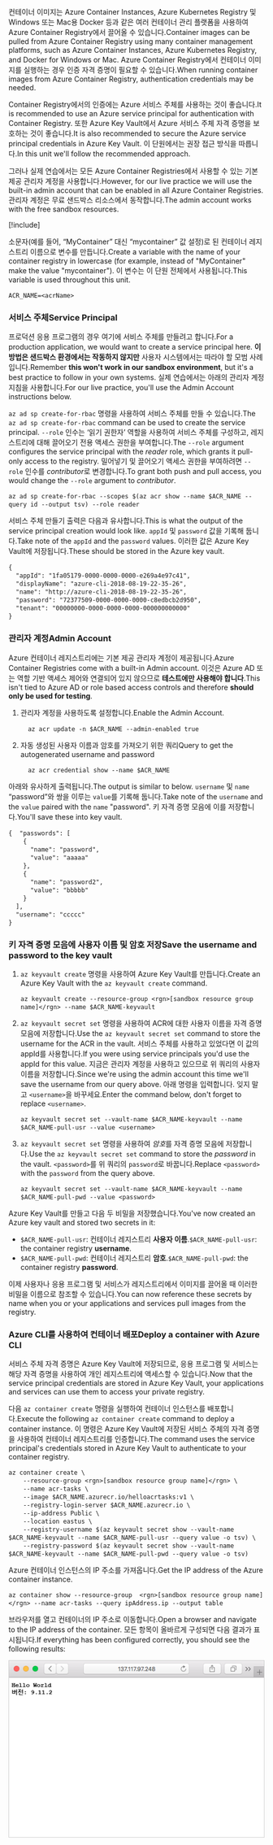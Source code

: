 <span data-ttu-id="29dd7-101">컨테이너 이미지는 Azure Container Instances, Azure Kubernetes Registry 및 Windows 또는 Mac용 Docker 등과 같은 여러 컨테이너 관리 플랫폼을 사용하여 Azure Container Registry에서 끌어올 수 있습니다.</span><span class="sxs-lookup"><span data-stu-id="29dd7-101">Container images can be pulled from Azure Container Registry using many container management platforms, such as Azure Container Instances, Azure Kubernetes Registry, and Docker for Windows or Mac.</span></span> <span data-ttu-id="29dd7-102">Azure Container Registry에서 컨테이너 이미지를 실행하는 경우 인증 자격 증명이 필요할 수 있습니다.</span><span class="sxs-lookup"><span data-stu-id="29dd7-102">When running container images from Azure Container Registry, authentication credentials may be needed.</span></span> 

<span data-ttu-id="29dd7-103">Container Registry에서의 인증에는 Azure 서비스 주체를 사용하는 것이 좋습니다.</span><span class="sxs-lookup"><span data-stu-id="29dd7-103">It is recommended to use an Azure service principal for authentication with Container Registry.</span></span> <span data-ttu-id="29dd7-104">또한 Azure Key Vault에서 Azure 서비스 주체 자격 증명을 보호하는 것이 좋습니다.</span><span class="sxs-lookup"><span data-stu-id="29dd7-104">It is also recommended to secure the Azure service principal credentials in Azure Key Vault.</span></span> <span data-ttu-id="29dd7-105">이 단원에서는 권장 접근 방식을 따릅니다.</span><span class="sxs-lookup"><span data-stu-id="29dd7-105">In this unit we'll follow the recommended approach.</span></span>

<span data-ttu-id="29dd7-106">그러나 실제 연습에서는 모든 Azure Container Registries에서 사용할 수 있는 기본 제공 관리자 계정을 사용합니다.</span><span class="sxs-lookup"><span data-stu-id="29dd7-106">However, for our live practice we will use the built-in admin account that can be enabled in all Azure Container Registries.</span></span> <span data-ttu-id="29dd7-107">관리자 계정은 무료 샌드박스 리소스에서 동작합니다.</span><span class="sxs-lookup"><span data-stu-id="29dd7-107">The admin account works with the free sandbox resources.</span></span>

<!-- Activate the sandbox -->
[!include[](../../../includes/azure-sandbox-activate.md)]

<span data-ttu-id="29dd7-108">소문자(예를 들어, “MyContainer” 대신 “mycontainer” 값 설정)로 된 컨테이너 레지스트리 이름으로 변수를 만듭니다.</span><span class="sxs-lookup"><span data-stu-id="29dd7-108">Create a variable with the name of your container registry in lowercase (for example, instead of "MyContainer" make the value "mycontainer").</span></span> <span data-ttu-id="29dd7-109">이 변수는 이 단원 전체에서 사용됩니다.</span><span class="sxs-lookup"><span data-stu-id="29dd7-109">This variable is used throughout this unit.</span></span>

```azurecli
ACR_NAME=<acrName>
```

### <a name="service-principal"></a><span data-ttu-id="29dd7-110">서비스 주체</span><span class="sxs-lookup"><span data-stu-id="29dd7-110">Service Principal</span></span>

<span data-ttu-id="29dd7-111">프로덕션 응용 프로그램의 경우 여기에 서비스 주체를 만들려고 합니다.</span><span class="sxs-lookup"><span data-stu-id="29dd7-111">For a production application, we would want to create a service principal here.</span></span> <span data-ttu-id="29dd7-112">**이 방법은 샌드박스 환경에서는 작동하지 않지만** 사용자 시스템에서는 따라야 할 모범 사례입니다.</span><span class="sxs-lookup"><span data-stu-id="29dd7-112">Remember **this won't work in our sandbox environment**, but it's a best practice to follow in your own systems.</span></span> <span data-ttu-id="29dd7-113">실제 연습에서는 아래의 관리자 계정 지침을 사용합니다.</span><span class="sxs-lookup"><span data-stu-id="29dd7-113">For our live practice, you'll use the Admin Account instructions below.</span></span>

<span data-ttu-id="29dd7-114">`az ad sp create-for-rbac` 명령을 사용하여 서비스 주체를 만들 수 있습니다.</span><span class="sxs-lookup"><span data-stu-id="29dd7-114">The `az ad sp create-for-rbac` command can be used to create the service principal.</span></span> <span data-ttu-id="29dd7-115">`--role` 인수는 ‘읽기 권한자’ 역할을 사용하여 서비스 주체를 구성하고, 레지스트리에 대해 끌어오기 전용 액세스 권한을 부여합니다.</span><span class="sxs-lookup"><span data-stu-id="29dd7-115">The `--role` argument configures the service principal with the *reader* role, which grants it pull-only access to the registry.</span></span> <span data-ttu-id="29dd7-116">밀어넣기 및 끌어오기 액세스 권한을 부여하려면 `--role` 인수를 *contributor*로 변경합니다.</span><span class="sxs-lookup"><span data-stu-id="29dd7-116">To grant both push and pull access, you would change the `--role` argument to *contributor*.</span></span>

```azurecli
az ad sp create-for-rbac --scopes $(az acr show --name $ACR_NAME --query id --output tsv) --role reader
```

<span data-ttu-id="29dd7-117">서비스 주체 만들기 출력은 다음과 유사합니다.</span><span class="sxs-lookup"><span data-stu-id="29dd7-117">This is what the output of the service principal creation would look like.</span></span> <span data-ttu-id="29dd7-118">`appId` 및 `password` 값을 기록해 둡니다.</span><span class="sxs-lookup"><span data-stu-id="29dd7-118">Take note of the `appId` and the `password` values.</span></span> <span data-ttu-id="29dd7-119">이러한 값은 Azure Key Vault에 저장됩니다.</span><span class="sxs-lookup"><span data-stu-id="29dd7-119">These should be stored in the Azure key vault.</span></span>

```output
{
  "appId": "1fa05179-0000-0000-0000-e269a4e97c41",
  "displayName": "azure-cli-2018-08-19-22-35-26",
  "name": "http://azure-cli-2018-08-19-22-35-26",
  "password": "72377509-0000-0000-0000-c8edbcb2d950",
  "tenant": "00000000-0000-0000-0000-000000000000"
}
```

### <a name="admin-account"></a><span data-ttu-id="29dd7-120">관리자 계정</span><span class="sxs-lookup"><span data-stu-id="29dd7-120">Admin Account</span></span>

<span data-ttu-id="29dd7-121">Azure 컨테이너 레지스트리에는 기본 제공 관리자 계정이 제공됩니다.</span><span class="sxs-lookup"><span data-stu-id="29dd7-121">Azure Container Registries come with a built-in Admin account.</span></span> <span data-ttu-id="29dd7-122">이것은 Azure AD 또는 역할 기반 액세스 제어와 연결되어 있지 않으므로 **테스트에만 사용해야 합니다**.</span><span class="sxs-lookup"><span data-stu-id="29dd7-122">This isn't tied to Azure AD or role based access controls and therefore **should only be used for testing**.</span></span> 

1. <span data-ttu-id="29dd7-123">관리자 계정을 사용하도록 설정합니다.</span><span class="sxs-lookup"><span data-stu-id="29dd7-123">Enable the Admin Account.</span></span>
    ```azurecli
      az acr update -n $ACR_NAME --admin-enabled true
    ```

2. <span data-ttu-id="29dd7-124">자동 생성된 사용자 이름과 암호를 가져오기 위한 쿼리</span><span class="sxs-lookup"><span data-stu-id="29dd7-124">Query to get the autogenerated username and password</span></span>

    ```azurecli
      az acr credential show --name $ACR_NAME
    ```

<span data-ttu-id="29dd7-125">아래와 유사하게 출력됩니다.</span><span class="sxs-lookup"><span data-stu-id="29dd7-125">The output is similar to below.</span></span> <span data-ttu-id="29dd7-126">`username` 및 `name` “password”와 쌍을 이루는 `value`를 기록해 둡니다.</span><span class="sxs-lookup"><span data-stu-id="29dd7-126">Take note of the `username` and the `value` paired with the `name` "password".</span></span> <span data-ttu-id="29dd7-127">키 자격 증명 모음에 이를 저장합니다.</span><span class="sxs-lookup"><span data-stu-id="29dd7-127">You'll save these into key vault.</span></span>

```output
{  "passwords": [
    {
      "name": "password",
      "value": "aaaaa"
    },
    {
      "name": "password2",
      "value": "bbbbb"
    }
  ],
  "username": "ccccc"
}
```

### <a name="save-the-username-and-password-to-the-key-vault"></a><span data-ttu-id="29dd7-128">키 자격 증명 모음에 사용자 이름 및 암호 저장</span><span class="sxs-lookup"><span data-stu-id="29dd7-128">Save the username and password to the key vault</span></span>

1. <span data-ttu-id="29dd7-129">`az keyvault create` 명령을 사용하여 Azure Key Vault를 만듭니다.</span><span class="sxs-lookup"><span data-stu-id="29dd7-129">Create an Azure Key Vault with the `az keyvault create` command.</span></span>

    ```azurecli
    az keyvault create --resource-group <rgn>[sandbox resource group name]</rgn> --name $ACR_NAME-keyvault
    ```

1. <span data-ttu-id="29dd7-130">`az keyvault secret set` 명령을 사용하여 ACR에 대한 사용자 이름을 자격 증명 모음에 저장합니다.</span><span class="sxs-lookup"><span data-stu-id="29dd7-130">Use the `az keyvault secret set` command to store the username for the ACR in the vault.</span></span> <span data-ttu-id="29dd7-131">서비스 주체를 사용하고 있었다면 이 값의 appId를 사용합니다.</span><span class="sxs-lookup"><span data-stu-id="29dd7-131">If you were using service principals you'd use the appId for this value.</span></span> <span data-ttu-id="29dd7-132">지금은 관리자 계정을 사용하고 있으므로 위 쿼리의 사용자 이름을 저장합니다.</span><span class="sxs-lookup"><span data-stu-id="29dd7-132">Since we're using the admin account this time we'll save the username from our query above.</span></span> <span data-ttu-id="29dd7-133">아래 명령을 입력합니다. 잊지 말고 `<username>`을 바꾸세요.</span><span class="sxs-lookup"><span data-stu-id="29dd7-133">Enter the command below, don't forget to replace `<username>`.</span></span>

    ```azurecli
    az keyvault secret set --vault-name $ACR_NAME-keyvault --name $ACR_NAME-pull-usr --value <username>
    ```

1. <span data-ttu-id="29dd7-134">`az keyvault secret set` 명령을 사용하여 *암호*를 자격 증명 모음에 저장합니다.</span><span class="sxs-lookup"><span data-stu-id="29dd7-134">Use the `az keyvault secret set` command to store the *password* in the vault.</span></span> <span data-ttu-id="29dd7-135">`<password>`를 위 쿼리의 `password`로 바꿉니다.</span><span class="sxs-lookup"><span data-stu-id="29dd7-135">Replace `<password>` with the `password` from the query above.</span></span>

    ```azurecli
    az keyvault secret set --vault-name $ACR_NAME-keyvault --name $ACR_NAME-pull-pwd --value <password>
    ```

<span data-ttu-id="29dd7-136">Azure Key Vault를 만들고 다음 두 비밀을 저장했습니다.</span><span class="sxs-lookup"><span data-stu-id="29dd7-136">You've now created an Azure key vault and stored two secrets in it:</span></span>

* <span data-ttu-id="29dd7-137">`$ACR_NAME-pull-usr`: 컨테이너 레지스트리 **사용자 이름**.</span><span class="sxs-lookup"><span data-stu-id="29dd7-137">`$ACR_NAME-pull-usr`: the container registry **username**.</span></span>
* <span data-ttu-id="29dd7-138">`$ACR_NAME-pull-pwd`: 컨테이너 레지스트리 **암호**.</span><span class="sxs-lookup"><span data-stu-id="29dd7-138">`$ACR_NAME-pull-pwd`: the container registry **password**.</span></span>

<span data-ttu-id="29dd7-139">이제 사용자나 응용 프로그램 및 서비스가 레지스트리에서 이미지를 끌어올 때 이러한 비밀을 이름으로 참조할 수 있습니다.</span><span class="sxs-lookup"><span data-stu-id="29dd7-139">You can now reference these secrets by name when you or your applications and services pull images from the registry.</span></span>

### <a name="deploy-a-container-with-azure-cli"></a><span data-ttu-id="29dd7-140">Azure CLI를 사용하여 컨테이너 배포</span><span class="sxs-lookup"><span data-stu-id="29dd7-140">Deploy a container with Azure CLI</span></span>

<span data-ttu-id="29dd7-141">서비스 주체 자격 증명은 Azure Key Vault에 저장되므로, 응용 프로그램 및 서비스는 해당 자격 증명을 사용하여 개인 레지스트리에 액세스할 수 있습니다.</span><span class="sxs-lookup"><span data-stu-id="29dd7-141">Now that the service principal credentials are stored in Azure Key Vault, your applications and services can use them to access your private registry.</span></span>

<span data-ttu-id="29dd7-142">다음 `az container create` 명령을 실행하여 컨테이너 인스턴스를 배포합니다.</span><span class="sxs-lookup"><span data-stu-id="29dd7-142">Execute the following `az container create` command to deploy a container instance.</span></span> <span data-ttu-id="29dd7-143">이 명령은 Azure Key Vault에 저장된 서비스 주체의 자격 증명을 사용하여 컨테이너 레지스트리를 인증합니다.</span><span class="sxs-lookup"><span data-stu-id="29dd7-143">The command uses the service principal's credentials stored in Azure Key Vault to authenticate to your container registry.</span></span>

```azurecli
az container create \
    --resource-group <rgn>[sandbox resource group name]</rgn> \
    --name acr-tasks \
    --image $ACR_NAME.azurecr.io/helloacrtasks:v1 \
    --registry-login-server $ACR_NAME.azurecr.io \
    --ip-address Public \
    --location eastus \
    --registry-username $(az keyvault secret show --vault-name $ACR_NAME-keyvault --name $ACR_NAME-pull-usr --query value -o tsv) \
    --registry-password $(az keyvault secret show --vault-name $ACR_NAME-keyvault --name $ACR_NAME-pull-pwd --query value -o tsv)
```

<span data-ttu-id="29dd7-144">Azure 컨테이너 인스턴스의 IP 주소를 가져옵니다.</span><span class="sxs-lookup"><span data-stu-id="29dd7-144">Get the IP address of the Azure container instance.</span></span>

```azurecli
az container show --resource-group  <rgn>[sandbox resource group name]</rgn> --name acr-tasks --query ipAddress.ip --output table
```

<span data-ttu-id="29dd7-145">브라우저를 열고 컨테이너의 IP 주소로 이동합니다.</span><span class="sxs-lookup"><span data-stu-id="29dd7-145">Open a browser and navigate to the IP address of the container.</span></span> <span data-ttu-id="29dd7-146">모든 항목이 올바르게 구성되면 다음 결과가 표시됩니다.</span><span class="sxs-lookup"><span data-stu-id="29dd7-146">If everything has been configured correctly, you should see the following results:</span></span>

![Hello World 텍스트가 있는 샘플 웹 응용 프로그램](../media/hello.png)

